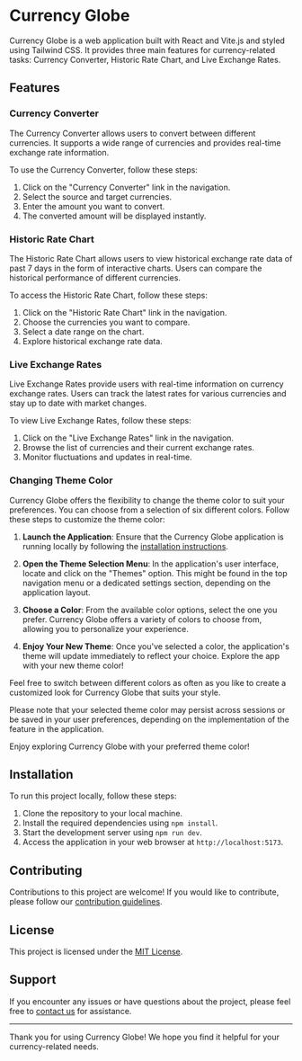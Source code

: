# Currency Globe

Currency Globe is a web application built with React and Vite.js and styled using Tailwind CSS. It provides three main features for currency-related tasks: Currency Converter, Historic Rate Chart, and Live Exchange Rates.

## Features

### Currency Converter

The Currency Converter allows users to convert between different currencies. It supports a wide range of currencies and provides real-time exchange rate information.

To use the Currency Converter, follow these steps:

1. Click on the "Currency Converter" link in the navigation.
2. Select the source and target currencies.
3. Enter the amount you want to convert.
4. The converted amount will be displayed instantly.

### Historic Rate Chart

The Historic Rate Chart allows users to view historical exchange rate data of past 7 days in the form of interactive charts. Users can compare the historical performance of different currencies.

To access the Historic Rate Chart, follow these steps:

1. Click on the "Historic Rate Chart" link in the navigation.
2. Choose the currencies you want to compare.
3. Select a date range on the chart.
4. Explore historical exchange rate data.

### Live Exchange Rates

Live Exchange Rates provide users with real-time information on currency exchange rates. Users can track the latest rates for various currencies and stay up to date with market changes.

To view Live Exchange Rates, follow these steps:

1. Click on the "Live Exchange Rates" link in the navigation.
2. Browse the list of currencies and their current exchange rates.
3. Monitor fluctuations and updates in real-time.

### Changing Theme Color

Currency Globe offers the flexibility to change the theme color to suit your preferences. You can choose from a selection of six different colors. Follow these steps to customize the theme color:

1. **Launch the Application**: Ensure that the Currency Globe application is running locally by following the [installation instructions](#installation).

2. **Open the Theme Selection Menu**: In the application's user interface, locate and click on the "Themes" option. This might be found in the top navigation menu or a dedicated settings section, depending on the application layout.

3. **Choose a Color**: From the available color options, select the one you prefer. Currency Globe offers a variety of colors to choose from, allowing you to personalize your experience.

4. **Enjoy Your New Theme**: Once you've selected a color, the application's theme will update immediately to reflect your choice. Explore the app with your new theme color!

Feel free to switch between different colors as often as you like to create a customized look for Currency Globe that suits your style.

Please note that your selected theme color may persist across sessions or be saved in your user preferences, depending on the implementation of the feature in the application.

Enjoy exploring Currency Globe with your preferred theme color!

## Installation

To run this project locally, follow these steps:

1. Clone the repository to your local machine.
2. Install the required dependencies using `npm install`.
3. Start the development server using `npm run dev`.
4. Access the application in your web browser at `http://localhost:5173`.

## Contributing

Contributions to this project are welcome! If you would like to contribute, please follow our [contribution guidelines](CONTRIBUTING.md).

## License

This project is licensed under the [MIT License](LICENSE).

## Support

If you encounter any issues or have questions about the project, please feel free to [contact us](mailto:your.email@example.com) for assistance.

---

Thank you for using Currency Globe! We hope you find it helpful for your currency-related needs.
